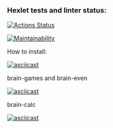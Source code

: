 ### Hexlet tests and linter status:
[![Actions Status](https://github.com/sp0on4/python-project-49/workflows/hexlet-check/badge.svg)](https://github.com/sp0on4/python-project-49/actions)

[![Maintainability](https://api.codeclimate.com/v1/badges/f0ed847976ebe80e7e68/maintainability)](https://codeclimate.com/github/sp0on4/python-project-49/maintainability)

How to install:

[![asciicast](https://asciinema.org/a/AC30GYiUuNMc1lSNt7HVTeVsM.svg)](https://asciinema.org/a/AC30GYiUuNMc1lSNt7HVTeVsM)

brain-games and brain-even

[![asciicast](https://asciinema.org/a/kPw7dAoeqwao4uLvKGV7KtA5p.svg)](https://asciinema.org/a/kPw7dAoeqwao4uLvKGV7KtA5p)

brain-calc

[![asciicast](https://asciinema.org/a/8VUQCkXFa1ZoaAUyKvFxhkFTQ.svg)](https://asciinema.org/a/8VUQCkXFa1ZoaAUyKvFxhkFTQ)